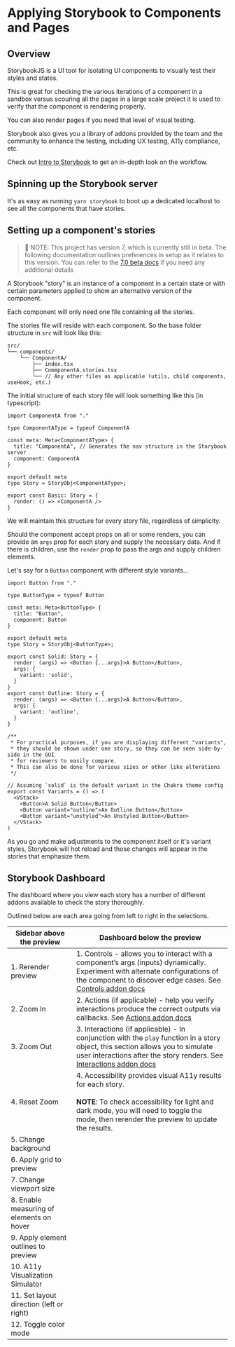 # Applying Storybook to Components and Pages

## Overview

StorybookJS is a UI tool for isolating UI components to visually test their styles and states.

This is great for checking the various iterations of a component in a sandbox versus scouring all the pages in a large scale project it is used to verify that the component is rendering properly.

You can also render pages if you need that level of visual testing.

Storybook also gives you a library of addons provided by the team and the community to enhance the testing, including UX testing, A11y compliance, etc.

Check out [Intro to Storybook](https://storybook.js.org/tutorials/intro-to-storybook/) to get an in-depth look on the workflow.

## Spinning up the Storybook server

It's as easy as running `yarn storybook` to boot up a dedicated localhost to see all the components that have stories.

## Setting up a component's stories

> 🚨 NOTE: This project has version 7, which is currently still in beta. The following documentation outlines preferences in setup as it relates to this version. You can refer to the [7.0 beta docs](https://storybook.js.org/docs/7.0/react/get-started/introduction) if you need any additional details

A Storybook "story" is an instance of a component in a certain state or with certain parameters applied to show an alternative version of the component.

Each component will only need one file containing all the stories.

The stories file will reside with each component. So the base folder structure in `src` will look like this:

```
src/
└── components/
    └── ComponentA/
        ├── index.tsx
        ├── CommponentA.stories.tsx
        └── // Any other files as applicable (utils, child components, useHook, etc.)
```

The initial structure of each story file will look something like this (in typescript):

```tsx
import ComponentA from "."

type ComponentAType = typeof ComponentA

const meta: Meta<ComponentAType> {
  title: "ComponentA", // Generates the nav structure in the Storybook server
  component: ComponentA
}

export default meta
type Story = StoryObj<ComponentAType>;

export const Basic: Story = {
  render: () => <ComponentA />
}
```

We will maintain this structure for every story file, regardless of simplicity.

Should the component accept props on all or some renders, you can provide an `args` prop for each story and supply the necessary data. And if there is children, use the `render` prop to pass the args and supply children elements.

Let's say for a `Button` component with different style variants...

```tsx
import Button from "."

type ButtonType = typeof Button

const meta: Meta<ButtonType> {
  title: "Button",
  component: Button
}

export default meta
type Story = StoryObj<ButtonType>;

export const Solid: Story = {
  render: (args) => <Button {...args}>A Button</Button>,
  args: {
    variant: 'solid',
  }
}
export const Outline: Story = {
  render: (args) => <Button {...args}>A Button</Button>,
  args: {
    variant: 'outline',
  }
}

/**
 * For practical purposes, if you are displaying different "variants",
 * they should be shown under one story, so they can be seen side-by-side in the GUI
 * for reviewers to easily compare.
 * This can also be done for various sizes or other like alterations
 */

// Assuming `solid` is the default variant in the Chakra theme config
export const Variants = () => (
  <VStack>
    <Button>A Solid Button</Button>
    <Button variant="outline">An Outline Button</Button>
    <Button variant="unstyled">An Unstyled Button</Button>
  </VStack>
)
```

As you go and make adjustments to the component itself or it's variant styles, Storybook will hot reload and those changes will appear in the stories that emphasize them.

## Storybook Dashboard

The dashboard where you view each story has a number of different addons available to check the story thoroughly.

Outlined below are each area going from left to right in the selections.

| Sidebar above the preview                | Dashboard below the preview                                                                                                                                                                                                                                                |
| ---------------------------------------- | -------------------------------------------------------------------------------------------------------------------------------------------------------------------------------------------------------------------------------------------------------------------------- |
| 1. Rerender preview                      | 1. Controls - allows you to interact with a component’s args (inputs) dynamically. Experiment with alternate configurations of the component to discover edge cases. See [Controls addon docs](https://storybook.js.org/docs/7.0/react/essentials/controls)                |
| 2. Zoom In                               | 2. Actions (if applicable) - help you verify interactions produce the correct outputs via callbacks. See [Actions addon docs](https://storybook.js.org/docs/7.0/react/essentials/actions)                                                                                  |
| 3. Zoom Out                              | 3. Interactions (if applicable) - In conjunction with the `play` function in a story object, this section allows you to simulate user interactions after the story renders. See [Interactions addon docs](https://storybook.js.org/docs/7.0/react/essentials/interactions) |
| 4. Reset Zoom                            | 4. Accessibility provides visual A11y results for each story.<br><br>**NOTE**: To check accessibility for light and dark mode, you will need to toggle the mode, then rerender the preview to update the results.                                                          |
| 5. Change background                     |
| 6. Apply grid to preview                 |
| 7. Change viewport size                  |
| 8. Enable measuring of elements on hover |
| 9. Apply element outlines to preview     |
| 10. A11y Visualization Simulator         |
| 11. Set layout direction (left or right) |
| 12. Toggle color mode                    |
